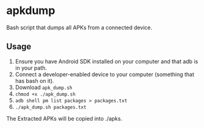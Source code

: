 # apkdump
Bash script that dumps all APKs from a connected device.

## Usage
1. Ensure you have Android SDK installed on your computer and that adb is in your path.
2. Connect a developer-enabled device to your computer (something that has bash on it).
2. Download `apk_dump.sh`
3. `chmod +x ./apk_dump.sh`
4. `adb shell pm list packages > packages.txt`
5. `./apk_dump.sh packages.txt`

The Extracted APKs will be copied into ./apks.

